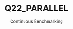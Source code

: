 ---
layout: docu
title: Q22_PARALLEL
subtitle: Continuous Benchmarking
selected: Tpch Sf1 Parallel
expanded: Benchmarking
benchmark: /individual_results/Q22_PARALLEL.html
---